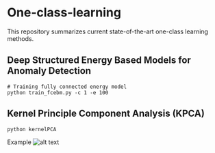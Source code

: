# One-class-learning
This repository summarizes current state-of-the-art one-class learning methods.

## Deep Structured Energy Based Models for Anomaly Detection
```
# Training fully connected energy model
python train_fcebm.py -c 1 -e 100 
```

## Kernel Principle Component Analysis (KPCA)
```
python kernelPCA
```
Example
![alt text](https://github.com/waitwaitforget/One-class-learning/tree/master/imgs/kpca.png)
